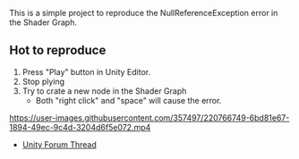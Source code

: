 
This is a simple project to reproduce the NullReferenceException error in the Shader Graph.

## Hot to reproduce

1. Press "Play" button in Unity Editor.
2. Stop plying
3. Try to crate a new node in the Shader Graph
    - Both "right click" and "space" will cause the error.




https://user-images.githubusercontent.com/357497/220766749-6bd81e67-1894-49ec-9c4d-3204d6f5e072.mp4




- [Unity Forum Thread](https://forum.unity.com/threads/shader-graph_searchwindowprovider-create-node-causes-null-reference-exception-error.1391104/)
